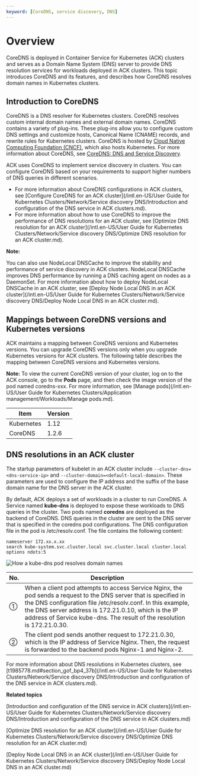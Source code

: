 ```yaml
---
keyword: [CoreDNS, service discovery, DNS]
---
```


# Overview

CoreDNS is deployed in Container Service for Kubernetes \(ACK\) clusters and serves as a Domain Name System \(DNS\) server to provide DNS resolution services for workloads deployed in ACK clusters. This topic introduces CoreDNS and its features, and describes how CoreDNS resolves domain names in Kubernetes clusters.

## Introduction to CoreDNS

CoreDNS is a DNS resolver for Kubernetes clusters. CoreDNS resolves custom internal domain names and external domain names. CoreDNS contains a variety of plug-ins. These plug-ins allow you to configure custom DNS settings and customize hosts, Canonical Name \(CNAME\) records, and rewrite rules for Kubernetes clusters. CoreDNS is hosted by [Cloud Native Computing Foundation \(CNCF\)](https://cncf.io/), which also hosts Kubernetes. For more information about CoreDNS, see [CoreDNS: DNS and Service Discovery](https://coredns.io/).

ACK uses CoreDNS to implement service discovery in clusters. You can configure CoreDNS based on your requirements to support higher numbers of DNS queries in different scenarios.

-   For more information about CoreDNS configurations in ACK clusters, see [Configure CoreDNS for an ACK cluster](/intl.en-US/User Guide for Kubernetes Clusters/Network/Service discovery DNS/Introduction and configuration of the DNS service in ACK clusters.md).
-   For more information about how to use CoreDNS to improve the performance of DNS resolutions for an ACK cluster, see [Optimize DNS resolution for an ACK cluster](/intl.en-US/User Guide for Kubernetes Clusters/Network/Service discovery DNS/Optimize DNS resolution for an ACK cluster.md).

**Note:**

You can also use NodeLocal DNSCache to improve the stability and performance of service discovery in ACK clusters. NodeLocal DNSCache improves DNS performance by running a DNS caching agent on nodes as a DaemonSet. For more information about how to deploy NodeLocal DNSCache in an ACK cluster, see [Deploy Node Local DNS in an ACK cluster](/intl.en-US/User Guide for Kubernetes Clusters/Network/Service discovery DNS/Deploy Node Local DNS in an ACK cluster.md).

## Mappings between CoreDNS versions and Kubernetes versions

ACK maintains a mapping between CoreDNS versions and Kubernetes versions. You can upgrade CoreDNS versions only when you upgrade Kubernetes versions for ACK clusters. The following table describes the mapping between CoreDNS versions and Kubernetes versions.

**Note:** To view the current CoreDNS version of your cluster, log on to the ACK console, go to the **Pods** page, and then check the image version of the pod named coredns-xxx. For more information, see [Manage pods](/intl.en-US/User Guide for Kubernetes Clusters/Application management/Workloads/Manage pods.md).

|Item|Version|
|----|-------|
|Kubernetes|1.12|1.14|1.16|1.18|
|CoreDNS|1.2.6|1.3.1|1.6.2|1.6.7|

## DNS resolutions in an ACK cluster

The startup parameters of kubelet in an ACK cluster include `--cluster-dns=<dns-service-ip>` and `--cluster-domain=<default-local-domain>`. These parameters are used to configure the IP address and the suffix of the base domain name for the DNS server in the ACK cluster.

By default, ACK deploys a set of workloads in a cluster to run CoreDNS. A Service named **kube-dns** is deployed to expose these workloads to DNS queries in the cluster. Two pods named **coredns** are deployed as the backend of CoreDNS. DNS queries in the cluster are sent to the DNS server that is specified in the coredns pod configurations. The DNS configuration file in the pod is /etc/resolv.conf. The file contains the following content:

```
nameserver 172.xx.x.xx
search kube-system.svc.cluster.local svc.cluster.local cluster.local
options ndots:5
```

![How a kube-dns pod resolves domain names](../images/p232986.png "The following figure shows how domain names are resolved in an ACK cluster.")

|No.|Description|
|---|-----------|
|①|When a client pod attempts to access Service Nginx, the pod sends a request to the DNS server that is specified in the DNS configuration file /etc/resolv.conf. In this example, the DNS server address is 172.21.0.10, which is the IP address of Service kube-dns. The result of the resolution is 172.21.0.30.|
|②|The client pod sends another request to 172.21.0.30, which is the IP address of Service Nginx. Then, the request is forwarded to the backend pods Nginx-1 and Nginx-2.|

For more information about DNS resolutions in Kubernetes clusters, see [t1985778.md\#section\_gof\_bp4\_37b](/intl.en-US/User Guide for Kubernetes Clusters/Network/Service discovery DNS/Introduction and configuration of the DNS service in ACK clusters.md).

**Related topics**  


[Introduction and configuration of the DNS service in ACK clusters](/intl.en-US/User Guide for Kubernetes Clusters/Network/Service discovery DNS/Introduction and configuration of the DNS service in ACK clusters.md)

[Optimize DNS resolution for an ACK cluster](/intl.en-US/User Guide for Kubernetes Clusters/Network/Service discovery DNS/Optimize DNS resolution for an ACK cluster.md)

[Deploy Node Local DNS in an ACK cluster](/intl.en-US/User Guide for Kubernetes Clusters/Network/Service discovery DNS/Deploy Node Local DNS in an ACK cluster.md)

